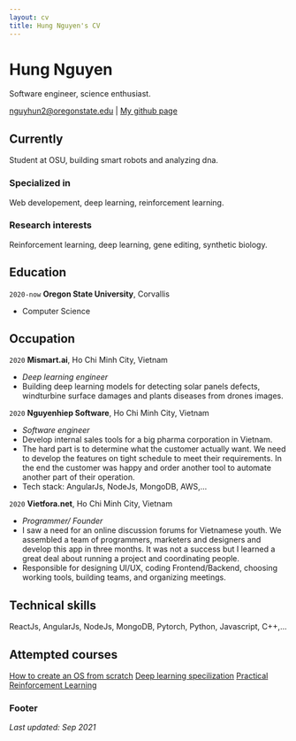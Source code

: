 ```yaml
---
layout: cv
title: Hung Nguyen's CV
---
```

# Hung Nguyen
Software engineer, science enthusiast.

<div id="webaddress">
<a href="nguyhun2@oregonstate.edu">nguyhun2@oregonstate.edu</a>
| <a href="https://github.com/toilahung">My github page</a>
</div>


## Currently
Student at OSU, building smart robots and analyzing dna.

### Specialized in
Web developement, deep learning, reinforcement learning.

### Research interests
Reinforcement learning, deep learning, gene editing, synthetic biology.


## Education
`2020-now`
__Oregon State University__, Corvallis
- Computer Science


## Occupation
`2020`
__Mismart.ai__, Ho Chi Minh City, Vietnam
- *Deep learning engineer*
- Building deep learning models for detecting solar panels defects, windturbine surface damages and plants diseases from drones images.

`2020`
__Nguyenhiep Software__, Ho Chi Minh City, Vietnam
- *Software engineer*
- Develop internal sales tools for a big pharma corporation in Vietnam.
- The hard part is to determine what the customer actually want. We need to develop the features on tight schedule to meet their requirements. In the end the customer was happy and order another tool to automate another part of their operation.
- Tech stack: AngularJs, NodeJs, MongoDB, AWS,...

`2020`
__Vietfora.net__, Ho Chi Minh City, Vietnam
- *Programmer/ Founder*
- I saw a need for an online discussion forums for Vietnamese youth. We assembled a team of programmers, marketers and designers and develop this app in three months. It was not a success but I learned a great deal about running a project and coordinating people.
- Responsible for designing UI/UX, coding Frontend/Backend, choosing working tools, building teams, and organizing meetings.


## Technical skills
ReactJs, AngularJs, NodeJs, MongoDB, Pytorch, Python, Javascript, C++,...


## Attempted courses
[How to create an OS from scratch](https://github.com/cfenollosa/os-tutorial)
[Deep learning specilization](https://coursera.org/share/d70676e80e5fc9574474b108a48eeb4c)
[Practical Reinforcement Learning](https://coursera.org/share/58ada0faab7ed668cae259d32399575b)

### Footer
*Last updated: Sep 2021*
